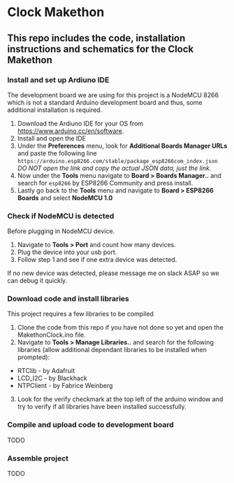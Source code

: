 # Clock Makethon

## This repo includes the code, installation instructions and schematics for the Clock Makethon

### **Install and set up Ardiuno IDE**
The development board we are using for this project is a NodeMCU 8266 which is not a standard Arduino development board and thus, some additional installation is required.

1. Download the Ardiuno IDE for your OS from https://www.arduino.cc/en/software.
2. Install and open the IDE
3. Under the **Preferences** menu, look for **Additional Boards Manager URLs** and paste the following line `https://arduino.esp8266.com/stable/package_esp8266com_index.json` 
*DO NOT open the link and copy the actual JSON data, just the link.*
4. Now under the **Tools** menu navigate to **Board > Boards Manager..** and search for `esp8266` by ESP8266 Community and press install. 
5. Lastly go back to the **Tools** menu and navigate to **Board > ESP8266 Boards** and select **NodeMCU 1.0**

### **Check if NodeMCU is detected**
Before plugging in NodeMCU device.

1. Navigate to **Tools > Port** and count how many devices.
2. Plug the device into your usb port.
3. Follow step 1 and see if one extra device was detected.

If no new device was detected, please message me on slack ASAP so we can debug it quickly.

### **Download code and install libraries**
This project requires a few libraries to be compiled

1. Clone the code from this repo if you have not done so yet and open the MakethonClock.ino file.
2. Navigate to **Tools > Manage Libraries..** and search for the following libraries (allow additional dependant libraries to be installed when prompted):
* RTClib - by Adafruit
* LCD_I2C - by Blackhack
* NTPClient - by Fabrice Weinberg
3. Look for the verify checkmark at the top left of the arduino window and try to verify if all libraries have been installed successfully.

### **Compile and upload code to development board**
TODO

### **Assemble project**
TODO
